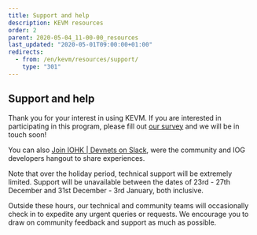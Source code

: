 ```yaml
---
title: Support and help
description: KEVM resources
order: 2
parent: 2020-05-04_11-00-00_resources
last_updated: "2020-05-01T09:00:00+01:00"
redirects:
  - from: /en/kevm/resources/support/
    type: "301"
---
```

## Support and help

Thank you for your interest in using KEVM. If you are interested in participating in this program, please fill out [our survey](https://input-output.typeform.com/to/OJsf0XcD) and we will be in touch soon!

You can also [Join IOHK | Devnets on Slack](https://join.slack.com/t/iohkdevnets/shared_invite/zt-jvy74l5h-Bhp5SQajefwjig72BIl73A), were the community and IOG developers hangout to share experiences.

Note that over the holiday period, technical support will be extremely limited. Support will be unavailable between the dates of 23rd - 27th December and 31st December - 3rd January, both inclusive.

Outside these hours, our technical and community teams will occasionally check in to expedite any urgent queries or requests. We encourage you to draw on community feedback and support as much as possible.
